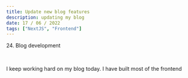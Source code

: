 ```yaml
---
title: Update new blog features
description: updating my blog
date: 17 / 06 / 2022
tags: ["NextJS", "Frontend"]
---
```


<p>24. Blog development</p>

<br/>
<p> I keep working hard on my blog today. I have built most of the frontend 
</p>
